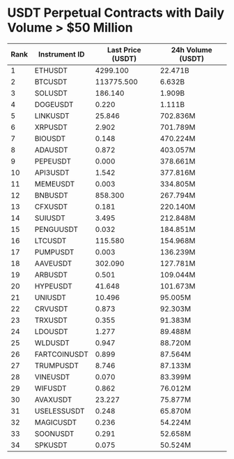 # USDT Perpetual Contracts with Daily Volume > $50 Million

| Rank | Instrument ID | Last Price (USDT) | 24h Volume (USDT) |
|------|---------------|-------------------|-------------------|
| 1 | ETHUSDT | 4299.100 | 22.471B |
| 2 | BTCUSDT | 113775.500 | 6.632B |
| 3 | SOLUSDT | 186.140 | 1.909B |
| 4 | DOGEUSDT | 0.220 | 1.111B |
| 5 | LINKUSDT | 25.846 | 702.836M |
| 6 | XRPUSDT | 2.902 | 701.789M |
| 7 | BIOUSDT | 0.148 | 470.224M |
| 8 | ADAUSDT | 0.872 | 403.057M |
| 9 | PEPEUSDT | 0.000 | 378.661M |
| 10 | API3USDT | 1.542 | 377.816M |
| 11 | MEMEUSDT | 0.003 | 334.805M |
| 12 | BNBUSDT | 858.300 | 267.794M |
| 13 | CFXUSDT | 0.181 | 220.140M |
| 14 | SUIUSDT | 3.495 | 212.848M |
| 15 | PENGUUSDT | 0.032 | 184.851M |
| 16 | LTCUSDT | 115.580 | 154.968M |
| 17 | PUMPUSDT | 0.003 | 136.239M |
| 18 | AAVEUSDT | 302.090 | 127.781M |
| 19 | ARBUSDT | 0.501 | 109.044M |
| 20 | HYPEUSDT | 41.648 | 101.673M |
| 21 | UNIUSDT | 10.496 | 95.005M |
| 22 | CRVUSDT | 0.873 | 92.303M |
| 23 | TRXUSDT | 0.355 | 91.383M |
| 24 | LDOUSDT | 1.277 | 89.488M |
| 25 | WLDUSDT | 0.947 | 88.720M |
| 26 | FARTCOINUSDT | 0.899 | 87.564M |
| 27 | TRUMPUSDT | 8.746 | 87.133M |
| 28 | VINEUSDT | 0.070 | 83.399M |
| 29 | WIFUSDT | 0.862 | 76.012M |
| 30 | AVAXUSDT | 23.227 | 75.877M |
| 31 | USELESSUSDT | 0.248 | 65.870M |
| 32 | MAGICUSDT | 0.236 | 54.224M |
| 33 | SOONUSDT | 0.291 | 52.658M |
| 34 | SPKUSDT | 0.075 | 50.524M |
